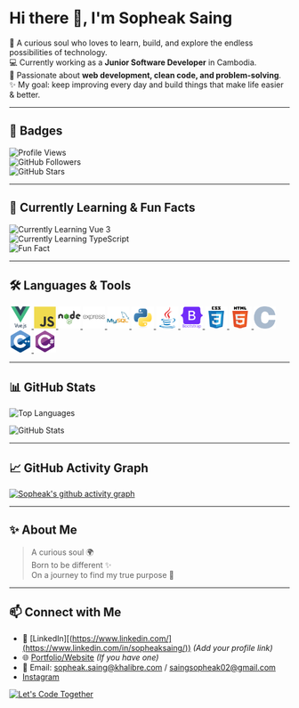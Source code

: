 # Hi there 👋, I'm Sopheak Saing  

🌱 A curious soul who loves to learn, build, and explore the endless possibilities of technology.  
💻 Currently working as a **Junior Software Developer** in Cambodia.  
🚀 Passionate about **web development, clean code, and problem-solving**.  
✨ My goal: keep improving every day and build things that make life easier & better.  

---

## 🔗 Badges
![Profile Views](https://komarev.com/ghpvc/?username=pheak02&label=Profile%20views&color=0e75b6&style=flat)  
![GitHub Followers](https://img.shields.io/github/followers/pheak02?label=Followers&style=social)  
![GitHub Stars](https://img.shields.io/github/stars/pheak02?affiliations=OWNER%2CCOLLABORATOR&style=social)  

---

## 🎯 Currently Learning & Fun Facts  
![Currently Learning Vue 3](https://img.shields.io/badge/Currently%20Learning-Vue%203-42b883?style=for-the-badge&logo=vue.js&logoColor=white)  
![Currently Learning TypeScript](https://img.shields.io/badge/Currently%20Learning-TypeScript-3178c6?style=for-the-badge&logo=typescript&logoColor=white)  
![Fun Fact](https://img.shields.io/badge/Fun%20Fact-I%20debug%20at%202%20AM%20😅-orange?style=for-the-badge)  

---

## 🛠️ Languages & Tools  
<p align="left"> 
  <a href="https://vuejs.org/" target="_blank" rel="noreferrer"> <img src="https://raw.githubusercontent.com/devicons/devicon/master/icons/vuejs/vuejs-original-wordmark.svg" alt="vuejs" width="40" height="40"/> </a> 
  <a href="https://developer.mozilla.org/en-US/docs/Web/JavaScript" target="_blank" rel="noreferrer"> <img src="https://raw.githubusercontent.com/devicons/devicon/master/icons/javascript/javascript-original.svg" alt="javascript" width="40" height="40"/> </a> 
  <a href="https://nodejs.org" target="_blank" rel="noreferrer"> <img src="https://raw.githubusercontent.com/devicons/devicon/master/icons/nodejs/nodejs-original-wordmark.svg" alt="nodejs" width="40" height="40"/> </a> 
  <a href="https://expressjs.com" target="_blank" rel="noreferrer"> <img src="https://raw.githubusercontent.com/devicons/devicon/master/icons/express/express-original-wordmark.svg" alt="express" width="40" height="40"/> </a> 
  <a href="https://www.mysql.com/" target="_blank" rel="noreferrer"> <img src="https://raw.githubusercontent.com/devicons/devicon/master/icons/mysql/mysql-original-wordmark.svg" alt="mysql" width="40" height="40"/> </a> 
  <a href="https://www.python.org" target="_blank" rel="noreferrer"> <img src="https://raw.githubusercontent.com/devicons/devicon/master/icons/python/python-original.svg" alt="python" width="40" height="40"/> </a> 
  <a href="https://www.java.com" target="_blank" rel="noreferrer"> <img src="https://raw.githubusercontent.com/devicons/devicon/master/icons/java/java-original.svg" alt="java" width="40" height="40"/> </a> 
  <a href="https://getbootstrap.com" target="_blank" rel="noreferrer"> <img src="https://raw.githubusercontent.com/devicons/devicon/master/icons/bootstrap/bootstrap-plain-wordmark.svg" alt="bootstrap" width="40" height="40"/> </a> 
  <a href="https://www.w3schools.com/css/" target="_blank" rel="noreferrer"> <img src="https://raw.githubusercontent.com/devicons/devicon/master/icons/css3/css3-original-wordmark.svg" alt="css3" width="40" height="40"/> </a> 
  <a href="https://www.w3.org/html/" target="_blank" rel="noreferrer"> <img src="https://raw.githubusercontent.com/devicons/devicon/master/icons/html5/html5-original-wordmark.svg" alt="html5" width="40" height="40"/> </a> 
  <a href="https://www.cprogramming.com/" target="_blank" rel="noreferrer"> <img src="https://raw.githubusercontent.com/devicons/devicon/master/icons/c/c-original.svg" alt="c" width="40" height="40"/> </a> 
  <a href="https://www.w3schools.com/cpp/" target="_blank" rel="noreferrer"> <img src="https://raw.githubusercontent.com/devicons/devicon/master/icons/cplusplus/cplusplus-original.svg" alt="cplusplus" width="40" height="40"/> </a> 
  <a href="https://www.w3schools.com/cs/" target="_blank" rel="noreferrer"> <img src="https://raw.githubusercontent.com/devicons/devicon/master/icons/csharp/csharp-original.svg" alt="csharp" width="40" height="40"/> </a> 
</p>  

---

## 📊 GitHub Stats  
<p align="left">
  <img src="https://github-readme-stats.vercel.app/api/top-langs?username=pheak02&show_icons=true&locale=en&layout=compact" alt="Top Languages" />
</p>  <p align="left">
  <img src="https://github-readme-stats.vercel.app/api?username=pheak02&show_icons=true&locale=en" alt="GitHub Stats" />
</p>  

---

## 📈 GitHub Activity Graph  
[![Sopheak's github activity graph](https://github-readme-activity-graph.vercel.app/graph?username=pheak02&bg_color=ffffff&color=0e75b6&line=1f6feb&point=1f6feb&area=true&hide_border=true)](https://github.com/ashutosh00710/github-readme-activity-graph)  

---

## ✨ About Me  
> A curious soul 🌍  
> Born to be different ✨  
> On a journey to find my true purpose 🚀  

---

## 📫 Connect with Me  
- 💼 [LinkedIn][(https://www.linkedin.com/](https://www.linkedin.com/in/sopheaksaing/)) *(Add your profile link)*  
- 🌐 [Portfolio/Website]([https://yourwebsite.com](https://yelpcamp-fdud.onrender.com/)) *(If you have one)*  
- 📧 Email: sopheak.saing@khalibre.com / saingsopheak02@gmail.com
- [Instagram](https://www.instagram.com/__whoami01/) 

[![Let's Code Together](https://img.shields.io/badge/Let's%20Code%20Together-GitHub-181717?style=for-the-badge&logo=github)](https://github.com/pheak02?tab=repositories)  
